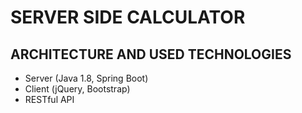 # SERVER SIDE CALCULATOR

## ARCHITECTURE AND USED TECHNOLOGIES
* Server (Java 1.8, Spring Boot)
* Client (jQuery, Bootstrap)
* RESTful API



